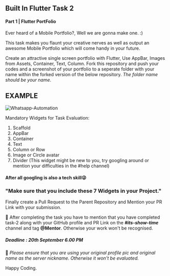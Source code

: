 ## Built In Flutter Task 2

#### Part 1 | Flutter PortFolio

Ever heard of a Mobile Portfolio?, Well we are gonna make one. :)

This task makes you flaunt your creative nerves as well as output an awesome Mobile Portfolio which will come handy in your future.

Create an attractive single screen portfolio with Flutter,
Use AppBar, Images from Assets, Container, Text, Column.
Fork this repository and push your codes and a screenshot of your portfolio to a seperate folder with your name within the forked version of the below repository. *The folder name should be your name*.

## EXAMPLE
![Whatsapp-Automation](https://media.discordapp.net/attachments/885514375589412934/888085857704243230/IMG-20210916-WA0119.jpg?width=336&height=644)

Mandatory Widgets for Task Evaluation:
1. Scaffold
2. AppBar
3. Container
4. Text
5. Column or Row
6. Image or Circle avatar
7. Divider (This widget might be new to you, try googling around or mention your difficulties in the #help channel)
#### After all googling is also a tech skill😜


### "Make sure that you include these 7 Widgets in your Project."

Finally create a Pull Request to the Parent Repository and Mention your PR Link with your submission.

:checkered_flag: After completing the task you have to mention that you have completed task-2 along with your GitHub profile and PR Link on the ***#its-show-time*** channel and tag **@Mentor**. Otherwise your work won't be recognised.

##### Deadline : 20th September 6.00 PM

:round_pushpin: *Please ensure that you are using your original profile pic and original name as the server nickname. Otherwise it won't be evaluated.*

Happy Coding.